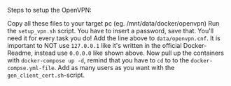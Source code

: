 Steps to setup the OpenVPN:

Copy all these files to your target pc (eg. /mnt/data/docker/openvpn)
Run the `setup_vpn.sh` script. You have to insert a password, save that. You'll need it for every task you do!
Add the line above to `data/openvpn.cnf`. It is important to NOT use `127.0.0.1` like it's written in the official Docker-Readme, instead use `0.0.0.0` like shown above.
Now pull up the containers with `docker-compose up -d`, remind that you have to `cd` to to the `docker-compse.yml-file`.
Add as many users as you want with the `gen_client_cert.sh`-script.
